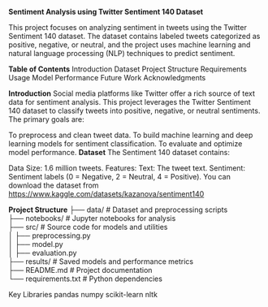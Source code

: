 **Sentiment Analysis using Twitter Sentiment 140 Dataset**

This project focuses on analyzing sentiment in tweets using the Twitter Sentiment 140 dataset. The dataset contains labeled tweets categorized as positive, negative, or neutral, and the project uses machine learning and natural language processing (NLP) techniques to predict sentiment.


**Table of Contents**
Introduction
Dataset
Project Structure
Requirements
Usage
Model Performance
Future Work
Acknowledgments

**Introduction**
Social media platforms like Twitter offer a rich source of text data for sentiment analysis. This project leverages the Twitter Sentiment 140 dataset to classify tweets into positive, negative, or neutral sentiments. The primary goals are:

To preprocess and clean tweet data.
To build machine learning and deep learning models for sentiment classification.
To evaluate and optimize model performance.
**Dataset**
The Sentiment 140 dataset contains:

Data Size: 1.6 million tweets.
Features:
Text: The tweet text.
Sentiment: Sentiment labels (0 = Negative, 2 = Neutral, 4 = Positive).
You can download the dataset from https://www.kaggle.com/datasets/kazanova/sentiment140

**Project Structure**
├── data/                # Dataset and preprocessing scripts  
├── notebooks/           # Jupyter notebooks for analysis  
├── src/                 # Source code for models and utilities  
│   ├── preprocessing.py  
│   ├── model.py  
│   ├── evaluation.py  
├── results/             # Saved models and performance metrics  
├── README.md            # Project documentation  
└── requirements.txt     # Python dependencies  

Key Libraries
pandas
numpy
scikit-learn
nltk
